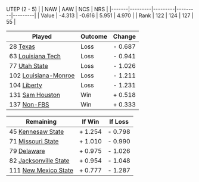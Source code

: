 UTEP (2 - 5)
|       |   NAW   |   AAW   |   NCS   |   NRS   |
|-------|---------|---------|---------|---------|
| Value |  -4.313 |  -0.616 |   5.951 |   4.970 |
| Rank  |     122 |     124 |     127 |      55 |

| Played                    | Outcome    |  Change  |
|---------------------------|------------|----------|
|  28 [Texas                 ](Texas.md)| Loss       | -  0.687 |
|  63 [Louisiana Tech        ](LouisianaTech.md)| Loss       | -  0.941 |
|  77 [Utah State            ](UtahState.md)| Loss       | -  1.026 |
| 102 [Louisiana-Monroe      ](LouisianaMonroe.md)| Loss       | -  1.211 |
| 104 [Liberty               ](Liberty.md)| Loss       | -  1.231 |
| 131 [Sam Houston           ](SamHouston.md)| Win        | +  0.518 |
| 137 [Non-FBS               ](NonFBS.md)| Win        | +  0.333 |

| Remaining                 |  If Win  |  If Loss |
|---------------------------|----------|----------|
|  45 [Kennesaw State        ](KennesawState.md)| +  1.254 | -  0.798 |
|  71 [Missouri State        ](MissouriState.md)| +  1.010 | -  0.990 |
|  79 [Delaware              ](Delaware.md)| +  0.975 | -  1.026 |
|  82 [Jacksonville State    ](JacksonvilleState.md)| +  0.954 | -  1.048 |
| 111 [New Mexico State      ](NewMexicoState.md)| +  0.777 | -  1.287 |

